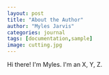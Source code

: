 ```yaml
---
layout: post
title: "About the Author"
author: "Myles Jarvis"
categories: journal
tags: [documentation,sample]
image: cutting.jpg
---
```


Hi there! I'm Myles. I'm an X, Y, Z.
